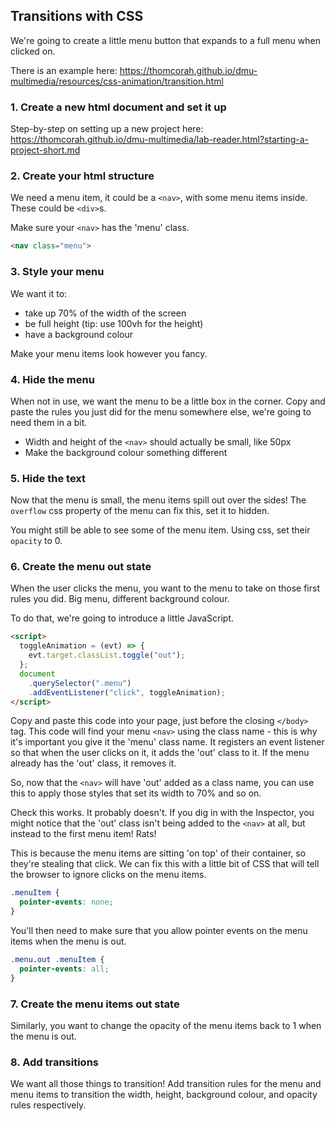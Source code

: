 ## Transitions with CSS

We're going to create a little menu button that expands to a full menu when clicked on.

There is an example here: <https://thomcorah.github.io/dmu-multimedia/resources/css-animation/transition.html>

### 1. Create a new html document and set it up

Step-by-step on setting up a new project here: <https://thomcorah.github.io/dmu-multimedia/lab-reader.html?starting-a-project-short.md>

### 2. Create your html structure

We need a menu item, it could be a `<nav>`, with some menu items inside. These could be `<div>`s.

Make sure your `<nav>` has the 'menu' class.

```HTML
<nav class="menu">
```

### 3. Style your menu

We want it to:

- take up 70% of the width of the screen
- be full height (tip: use 100vh for the height)
- have a background colour

Make your menu items look however you fancy.

### 4. Hide the menu

When not in use, we want the menu to be a little box in the corner. Copy and paste the rules you just did for the menu somewhere else, we're going to need them in a bit.

- Width and height of the `<nav>` should actually be small, like 50px
- Make the background colour something different

### 5. Hide the text

Now that the menu is small, the menu items spill out over the sides! The `overflow` css property of the menu can fix this, set it to hidden.

You might still be able to see some of the menu item. Using css, set their `opacity` to 0.

### 6. Create the menu out state

When the user clicks the menu, you want to the menu to take on those first rules you did. Big menu, different background colour.

To do that, we're going to introduce a little JavaScript.

```HTML
<script>
  toggleAnimation = (evt) => {
    evt.target.classList.toggle("out");
  };
  document
    .querySelector(".menu")
    .addEventListener("click", toggleAnimation);
</script>
```

Copy and paste this code into your page, just before the closing `</body>` tag. This code will find your menu `<nav>` using the class name - this is why it's important you give it the 'menu' class name. It registers an event listener so that when the user clicks on it, it adds the 'out' class to it. If the menu already has the 'out' class, it removes it.

So, now that the `<nav>` will have 'out' added as a class name, you can use this to apply those styles that set its width to 70% and so on.

Check this works. It probably doesn't. If you dig in with the Inspector, you might notice that the 'out' class isn't being added to the `<nav>` at all, but instead to the first menu item! Rats!

This is because the menu items are sitting 'on top' of their container, so they're stealing that click. We can fix this with a little bit of CSS that will tell the browser to ignore clicks on the menu items.

```CSS
.menuItem {
  pointer-events: none;
}
```

You'll then need to make sure that you allow pointer events on the menu items when the menu is out.

```CSS
.menu.out .menuItem {
  pointer-events: all;
}
```

### 7. Create the menu items out state

Similarly, you want to change the opacity of the menu items back to 1 when the menu is out.

### 8. Add transitions

We want all those things to transition! Add transition rules for the menu and menu items to transition the width, height, background colour, and opacity rules respectively.
